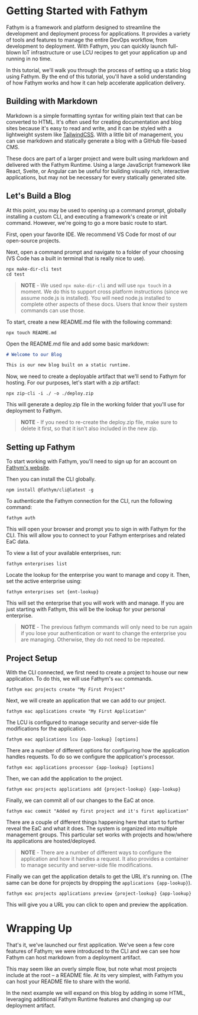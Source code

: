 # Getting Started with Fathym

Fathym is a framework and platform designed to streamline the development and deployment process for applications. It provides a variety of tools and features to manage the entire DevOps workflow, from development to deployment. With Fathym, you can quickly launch full-blown IoT infrastructure or use LCU recipes to get your application up and running in no time.

In this tutorial, we'll walk you through the process of setting up a static blog using Fathym. By the end of this tutorial, you'll have a solid understanding of how Fathym works and how it can help accelerate application delivery.

## Building with Markdown

Markdown is a simple formatting syntax for writing plain text that can be converted to HTML. It's often used for creating documentation and blog sites because it's easy to read and write, and it can be styled with a lightweight system like [TailwindCSS](https://tailwindcss.com/). With a little bit of management, you can use markdown and statically generate a blog with a GitHub file-based CMS.

These docs are part of a larger project and were built using markdown and delivered with the Fathym Runtime. Using a large JavaScript framework like React, Svelte, or Angular can be useful for building visually rich, interactive applications, but may not be necessary for every statically generated site.

## Let's Build a Blog

At this point, you may be used to opening up a command prompt, globally installing a custom CLI, and executing a framework's create or init command. However, we're going to go a more basic route to start.

First, open your favorite IDE. We recommend VS Code for most of our open-source projects.

Next, open a command prompt and navigate to a folder of your choosing (VS Code has a built in terminal that is really nice to use).

```cli
npx make-dir-cli test
cd test
```

> **NOTE** - We used `npx make-dir-cli` and will use `npx touch` in a moment. We do this to support cross platform instructions (since we assume node.js is installed). You will need node.js installed to complete other aspects of these docs. Users that know their system commands can use those.

To start, create a new README.md file with the following command:

```cli
npx touch README.md
```

Open the README.md file and add some basic markdown:

```markdown
# Welcome to our Blog

This is our new blog built on a static runtime.
```

Now, we need to create a deployable artifact that we'll send to Fathym for hosting. For our purposes, let's start with a zip artifact:

```cli
npx zip-cli -i ./ -o ./deploy.zip
```

This will generate a deploy.zip file in the working folder that you'll use for deployment to Fathym.

> **NOTE** - If you need to re-create the deploy.zip file, make sure to delete it first, so that it isn't also included in the new zip.

## Setting up Fathym

To start working with Fathym, you'll need to sign up for an account on [Fathym's website](https://www.fathym.com/dashboard).

Then you can install the CLI globally.

```cli
npm install @fathym/cli@latest -g
```

To authenticate the Fathym connection for the CLI, run the following command:

```cli
fathym auth
```

This will open your browser and prompt you to sign in with Fathym for the CLI. This will allow you to connect to your Fathym enterprises and related EaC data.

To view a list of your available enterprises, run:

```cli
fathym enterprises list
```

Locate the lookup for the enterprise you want to manage and copy it. Then, set the active enterprise using:

```cli
fathym enterprises set {ent-lookup}
```

This will set the enterprise that you will work with and manage. If you are just starting with Fathym, this will be the lookup for your personal enterprise.

> **NOTE** - The previous fathym commands will only need to be run again if you lose your authentication or want to change the enterprise you are managing. Otherwise, they do not need to be repeated.

## Project Setup

With the CLI connected, we first need to create a project to house our new application. To do this, we will use Fathym's `eac` commands.

```cli
fathym eac projects create "My First Project"
```

Next, we will create an application that we can add to our project.

```cli
fathym eac applications create "My First Application"
```

The LCU is configured to manage security and server-side file modifications for the application.

```cli
fathym eac applications lcu {app-lookup} [options]
```

There are a number of different options for configuring how the application handles requests. To do so we configure the application's processor.

```cli
fathym eac applications processor {app-lookup} [options]
```

Then, we can add the application to the project.

```cli
fathym eac projects applications add {project-lookup} {app-lookup}
```

Finally, we can commit all of our changes to the EaC at once.

```cli
fathym eac commit "Added my first project and it's first application"
```

There are a couple of different things happening here that start to further reveal the EaC and what it does. The system is organized into multiple management groups. This particular set works with projects and how/where its applications are hosted/deployed.

> **NOTE** - There are a number of different ways to configure the application and how it handles a request. It also provides a container to manage security and server-side file modifications.

Finally we can get the application details to get the URL it's running on. (The same can be done for projects by dropping the `applications {app-lookup}`).

```cli
fathym eac projects applications preview {project-lookup} {app-lookup}
```

This will give you a URL you can click to open and preview the application.

# Wrapping Up

That's it, we've launched our first application. We've seen a few core features of Fathym; we were introduced to the CLI and we can see how Fathym can host markdown from a deployment artifact.

This may seem like an overly simple flow, but note what most projects include at the root – a README file. At its very simplest, with Fathym you can host your README file to share with the world.

In the next example we will expand on this blog by adding in some HTML, leveraging additional Fathym Runtime features and changing up our deployment artifact.

